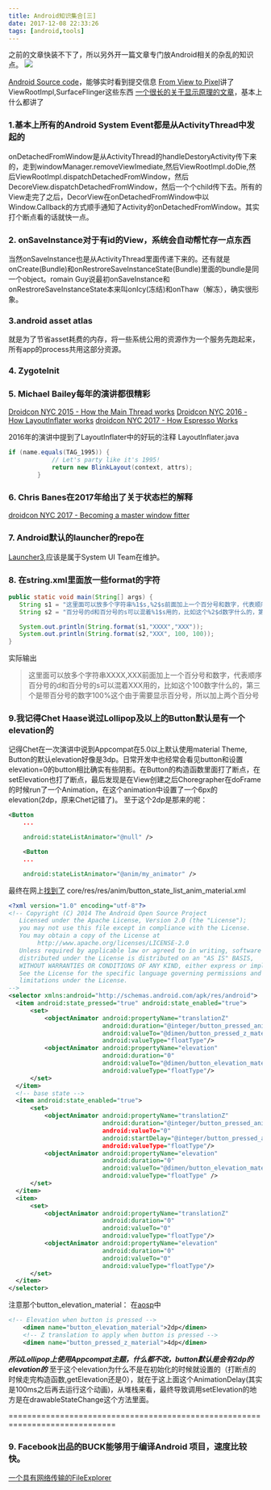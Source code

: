 ```yaml
---
title: Android知识集合[三]
date: 2017-12-08 22:33:26
tags: [android,tools]
---
```


之前的文章快装不下了，所以另外开一篇文章专门放Android相关的杂乱的知识点。
![](http://odzl05jxx.bkt.clouddn.com/image/jpg/scenery1511100734648.jpg?imageView2/2/w/600)
<!--more-->


[Android Source code](https://android-review.googlesource.com)，能够实时看到提交信息
[From View to Pixel](https://www.youtube.com/watch?v=CMzCccqE_R0)讲了ViewRootImpl,SurfaceFlinger这些东西
[一个很长的关于显示原理的文章](https://juejin.im/post/5a1e8d5ef265da431280ae19)，基本上什么都讲了



### 1.基本上所有的Android System Event都是从ActivityThread中发起的
onDetachedFromWindow是从ActivityThread的handleDestoryActivity传下来的，走到windowManager.removeViewImediate,然后ViewRootImpl.doDie,然后ViewRootImpl.dispatchDetachedFromWindow，然后DecoreView.dispatchDetachedFromWindow，然后一个个child传下去。所有的View走完了之后，DecorView在onDetachedFromWindow中以Window.Callback的方式顺手通知了Activity的onDetachedFromWindow。其实打个断点看的话就快一点。

### 2. onSaveInstance对于有id的View，系统会自动帮忙存一点东西
当然onSaveInstance也是从ActivityThread里面传递下来的。还有就是onCreate(Bundle)和onRestroreSaveInstanceState(Bundle)里面的bundle是同一个object。romain Guy说最初onSaveInstance和onRestroreSaveInstanceState本来叫onIcy(冻结)和onThaw（解冻），确实很形象。

### 3.android asset atlas
就是为了节省asset耗费的内存，将一些系统公用的资源作为一个服务先跑起来，所有app的process共用这部分资源。

### 4. ZygoteInit


### 5. Michael Bailey每年的演讲都很精彩
[Droidcon NYC 2015 - How the Main Thread works](https://www.youtube.com/watch?v=eAtMon8ndfk)
[Droidcon NYC 2016 - How LayoutInflater works](https://www.youtube.com/watch?v=Y06wmVIFlsw)
[droidcon NYC 2017 - How Espresso Works](https://www.youtube.com/watch?v=7lCsp84wVPM)

2016年的演讲中提到了LayoutInflater中的好玩的注释
LayoutInflater.java
```java
if (name.equals(TAG_1995)) {
            // Let's party like it's 1995!
            return new BlinkLayout(context, attrs);
        }
```

### 6. Chris Banes在2017年给出了关于状态栏的解释
[droidcon NYC 2017 - Becoming a master window fitter](https://www.youtube.com/watch?v=_mGDMVRO3iE)

### 7. Android默认的launcher的repo在
[Launcher3](https://android.googlesource.com/platform/packages/apps/Launcher3/),应该是属于System UI Team在维护。

### 8. 在string.xml里面放一些format的字符

```java
public static void main(String[] args) {
   String s1 = "这里面可以放多个字符串%1$s,%2$s前面加上一个百分号和数字，代表顺序";
   String s2 = "百分号的d和百分号的s可以混着%1$s用的，比如这个%2$d数字什么的，第三个是带百分号的数字%3$d%%这个由于需要显示百分号，所以加上两个百分号";

   System.out.println(String.format(s1,"XXXX","XXX"));
   System.out.println(String.format(s2,"XXX", 100, 100));
}
```
实际输出
> 这里面可以放多个字符串XXXX,XXX前面加上一个百分号和数字，代表顺序
百分号的d和百分号的s可以混着XXX用的，比如这个100数字什么的，第三个是带百分号的数字100%这个由于需要显示百分号，所以加上两个百分号

### 9.我记得Chet Haase说过Lollipop及以上的Button默认是有一个elevation的
记得Chet在一次演讲中说到Appcompat在5.0以上默认使用material Theme, Button的默认elevation好像是3dp。日常开发中也经常会看见button和设置elevation=0的button相比确实有些阴影。在Button的构造函数里面打了断点，在setElevation也打了断点，最后发现是在View创建之后Choregrapher在doFrame的时候run了一个Animation，在这个animation中设置了一个6px的elevation(2dp，原来Chet记错了)。
至于这个2dp是那来的呢：
```xml
<Button
    ...

    android:stateListAnimator="@null" />

    <Button
    ...

    android:stateListAnimator="@anim/my_animator" />
```
最终在网上[找到了](http://www.itmmd.com/201412/240.html)
core/res/res/anim/button_state_list_anim_material.xml
```xml
<?xml version="1.0" encoding="utf-8"?>
<!-- Copyright (C) 2014 The Android Open Source Project
   Licensed under the Apache License, Version 2.0 (the "License");
   you may not use this file except in compliance with the License.
   You may obtain a copy of the License at
        http://www.apache.org/licenses/LICENSE-2.0
   Unless required by applicable law or agreed to in writing, software
   distributed under the License is distributed on an "AS IS" BASIS,
   WITHOUT WARRANTIES OR CONDITIONS OF ANY KIND, either express or implied.
   See the License for the specific language governing permissions and
   limitations under the License.
-->
<selector xmlns:android="http://schemas.android.com/apk/res/android">
  <item android:state_pressed="true" android:state_enabled="true">
      <set>
          <objectAnimator android:propertyName="translationZ"
                          android:duration="@integer/button_pressed_animation_duration"
                          android:valueTo="@dimen/button_pressed_z_material"
                          android:valueType="floatType"/>
          <objectAnimator android:propertyName="elevation"
                          android:duration="0"
                          android:valueTo="@dimen/button_elevation_material"
                          android:valueType="floatType"/>
      </set>
  </item>
  <!-- base state -->
  <item android:state_enabled="true">
      <set>
          <objectAnimator android:propertyName="translationZ"
                          android:duration="@integer/button_pressed_animation_duration"  ##100ms
                          android:valueTo="0"
                          android:startDelay="@integer/button_pressed_animation_delay" ## 100ms
                          android:valueType="floatType"/>
          <objectAnimator android:propertyName="elevation"
                          android:duration="0"
                          android:valueTo="@dimen/button_elevation_material"
                          android:valueType="floatType" />
      </set>
  </item>
  <item>
      <set>
          <objectAnimator android:propertyName="translationZ"
                          android:duration="0"
                          android:valueTo="0"
                          android:valueType="floatType"/>
          <objectAnimator android:propertyName="elevation"
                          android:duration="0"
                          android:valueTo="0"
                          android:valueType="floatType"/>
      </set>
  </item>
</selector>
```
注意那个button_elevation_material：
在[aosp](https://android.googlesource.com/platform/frameworks/base/+/master/core/res/res/values/dimens_material.xml)中
```xml
<!-- Elevation when button is pressed -->
    <dimen name="button_elevation_material">2dp</dimen>
    <!-- Z translation to apply when button is pressed -->
    <dimen name="button_pressed_z_material">4dp</dimen>
```
***所以Lollipop上使用Appcompat主题，什么都不改，button默认是会有2dp的elevation的***
至于这个elevation为什么不是在初始化的时候就设置的（打断点的时候走完构造函数,getElevation还是0），就在于这上面这个AnimationDelay(其实是100ms之后再去运行这个动画)，从堆栈来看，最终导致调用setElevation的地方是在drawableStateChange这个方法里面。



=============================================================================
### 9. Facebook出品的BUCK能够用于编译Android 项目，速度比较快。

[一个具有网络传输的FileExplorer](https://github.com/1hakr/AnExplorer)
